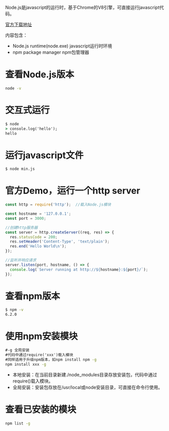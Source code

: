 Node.js是javascript的运行时，基于Chrome的V8引擎，可直接运行javascript代码。

[官方下载地址](http://nodejs.org/)

内容包含：

+ Node.js runtime(node.exe) javascript运行时环境
+ npm package manager npm包管理器


# 查看Node.js版本

```cmd
node -v
```


# 交互式运行

```cmd
$ node
> console.log('hello');
hello
```


# 运行javascript文件

```cmd
$ node min.js
```


# 官方Demo，运行一个http server

```javascript
const http = require('http');  //载入Node.js模块

const hostname = '127.0.0.1';
const port = 3000;

//创建http服务器
const server = http.createServer((req, res) => {
  res.statusCode = 200;
  res.setHeader('Content-Type', 'text/plain');
  res.end('Hello World\n');
});

//监听并响应请求
server.listen(port, hostname, () => {
  console.log(`Server running at http://${hostname}:${port}/`);
});
```


# 查看npm版本

```cmd
$ npm -v
6.2.0
```


# 使用npm安装模块

```cmd
#-g 全局安装
#代码中通过require('xxx')载入模块
#同样适用于升级npm版本，如npm install npm -g
npm install xxx -g
```

+ 本地安装：在当前目录新建./node_modules目录存放安装包，代码中通过require()载入模块。
+ 全局安装：安装包存放在/usr/local或node安装目录，可直接在命令行使用。


# 查看已安装的模块

```cmd
npm list -g
```
